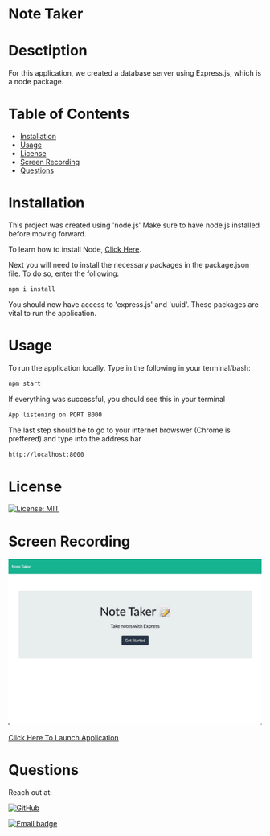 # Note Taker

# Desctiption
For this application, we created a database server using Express.js, which is a node package.

# Table of Contents
  * [Installation](#Installation)
  * [Usage](#Usage)
  * [License](#License)
  * [Screen Recording](#Screen-Recording)
  * [Questions](#Questions)

# Installation
This project was created using 'node.js' Make sure to have node.js installed before moving forward.

To learn how to install Node, [Click Here](https://nodejs.org/en/download/package-manager/).


Next you will need to install the necessary packages in the package.json file. To do so, enter the following:

```bash
npm i install
```

You should now have access to 'express.js' and 'uuid'. These packages are vital to run the application.

# Usage

To run the application locally. Type in the following in your terminal/bash:

```bash
npm start
```

If everything was successful, you should see this in your terminal

```bash
App listening on PORT 8000
```

The last step should be to go to your internet browswer (Chrome is preffered) and type into the address bar

```bash
http://localhost:8000
```

# License

[![License: MIT](https://img.shields.io/badge/License-MIT-red.svg)](https://kuyajasper.mit-license.org)


# Screen Recording

![ScreenshotRecording](./Assets/ScreenRecording.gif)


[Click Here To Launch Application](https://notetakerkuyajasper.herokuapp.com/)

# Questions

Reach out at:

[![GitHub](https://img.shields.io/badge/GitHub-100000?style=for-the-badge&logo=github&logoColor=white)](https://github.com/KuyaJasper)

[![Email badge](https://img.shields.io/badge/Email-abarquezj1@gmail.com-red.svg)](mailto:abarquezj1@gmail.com)

